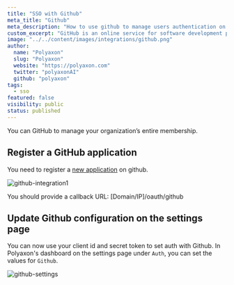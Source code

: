 ```yaml
---
title: "SSO with Github"
meta_title: "Github"
meta_description: "How to use github to manage users authentication on Polyaxon. You can easily integrate github to manage users authentication on Polyaxon."
custom_excerpt: "GitHub is an online service for software development projects that use the Git revision control system."
image: "../../content/images/integrations/github.png"
author:
  name: "Polyaxon"
  slug: "Polyaxon"
  website: "https://polyaxon.com"
  twitter: "polyaxonAI"
  github: "polyaxon"
tags: 
  - sso
featured: false
visibility: public
status: published
---
```


You can GitHub to manage your organization’s entire membership.

## Register a GitHub application

You need to register a [new application](https://github.com/settings/applications/new) on github.

![github-integration1](../../content/images/integrations/sso/github.png)

You should provide a callback URL: [Domain/IP]/oauth/github

## Update Github configuration on the settings page

You can now use your client id and secret token to set auth with Github. In Polyaxon's dashboard on the settings page under `Auth`, you can set the values for `Github`.

![github-settings](../../content/images/integrations/sso/github-settings.png)
